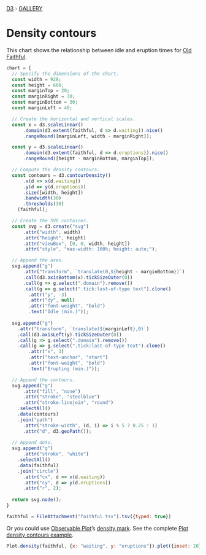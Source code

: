 <div style="color: grey; font: 13px/25.5px var(--sans-serif); text-transform: uppercase;"><h1 style="display: none;">Density contours</h1><a href="https://d3js.org/">D3</a> › <a href="/@d3/gallery">Gallery</a></div>

# Density contours

This chart shows the relationship between idle and eruption times for [Old Faithful](https://en.wikipedia.org/wiki/Old_Faithful).

```js echo
chart = {
  // Specify the dimensions of the chart.
  const width = 928;
  const height = 600;
  const marginTop = 20;
  const marginRight = 30;
  const marginBottom = 30;
  const marginLeft = 40;

  // Create the horizontal and vertical scales.
  const x = d3.scaleLinear()
      .domain(d3.extent(faithful, d => d.waiting)).nice()
      .rangeRound([marginLeft, width - marginRight]);

  const y = d3.scaleLinear()
      .domain(d3.extent(faithful, d => d.eruptions)).nice()
      .rangeRound([height - marginBottom, marginTop]);

  // Compute the density contours.
  const contours = d3.contourDensity()
      .x(d => x(d.waiting))
      .y(d => y(d.eruptions))
      .size([width, height])
      .bandwidth(30)
      .thresholds(30)
    (faithful);

  // Create the SVG container.
  const svg = d3.create("svg")
      .attr("width", width)
      .attr("height", height)
      .attr("viewBox", [0, 0, width, height])
      .attr("style", "max-width: 100%; height: auto;");

  // Append the axes.
  svg.append("g")
      .attr("transform", `translate(0,${height - marginBottom})`)
      .call(d3.axisBottom(x).tickSizeOuter(0))
      .call(g => g.select(".domain").remove())
      .call(g => g.select(".tick:last-of-type text").clone()
        .attr("y", -3)
        .attr("dy", null)
        .attr("font-weight", "bold")
        .text("Idle (min.)"));
  
  svg.append("g")
    .attr("transform", `translate(${marginLeft},0)`)
    .call(d3.axisLeft(y).tickSizeOuter(0))
    .call(g => g.select(".domain").remove())
    .call(g => g.select(".tick:last-of-type text").clone()
        .attr("x", 3)
        .attr("text-anchor", "start")
        .attr("font-weight", "bold")
        .text("Erupting (min.)"));

  // Append the contours.
  svg.append("g")
      .attr("fill", "none")
      .attr("stroke", "steelblue")
      .attr("stroke-linejoin", "round")
    .selectAll()
    .data(contours)
    .join("path")
      .attr("stroke-width", (d, i) => i % 5 ? 0.25 : 1)
      .attr("d", d3.geoPath());
  
  // Append dots.
  svg.append("g")
      .attr("stroke", "white")
    .selectAll()
    .data(faithful)
    .join("circle")
      .attr("cx", d => x(d.waiting))
      .attr("cy", d => y(d.eruptions))
      .attr("r", 2);
  
  return svg.node();
}
```

```js echo
faithful = FileAttachment("faithful.tsv").tsv({typed: true})
```

Or you could use [Observable Plot](https://observablehq.com/plot)’s [density mark](/plot/marks/density).  See the complete [Plot density contours example](/@observablehq/plot-point-cloud-density?intent=fork).

```js echo
Plot.density(faithful, {x: "waiting", y: "eruptions"}).plot({inset: 20})
```
